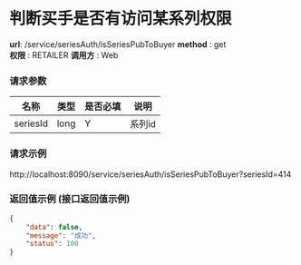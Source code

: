 判断买手是否有访问某系列权限
=======

**url**: /service/seriesAuth/isSeriesPubToBuyer
**method** : get  
**权限** : RETAILER 
**调用方** : Web

### 请求参数

|     名称  	 |  类型   | 是否必填  |             说明                                                   |
|------------|--------|----------|-------------------------------------------------------------------|
| seriesId       | long | Y        | 系列id	                                                       |
### 请求示例
http://localhost:8090/service/seriesAuth/isSeriesPubToBuyer?seriesId=414
### 返回值示例 (接口返回值示例)
```json
{
    "data": false,
    "message": "成功",
    "status": 100
}
```